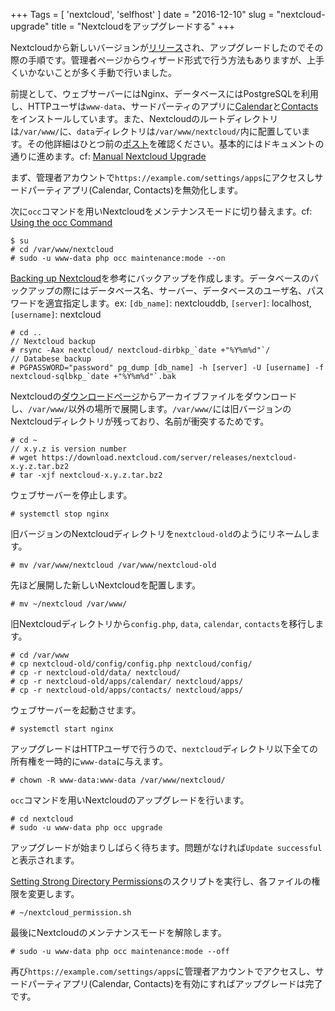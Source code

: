 +++
Tags = [ 'nextcloud', 'selfhost' ]
date = "2016-12-10"
slug = "nextcloud-upgrade"
title = "Nextcloudをアップグレードする"
+++

Nextcloudから新しいバージョンが[リリース](https://nextcloud.com/blog/nextcloud-updates-10.0.2-and-9.0.55-are-available-time-to-update/)され、アップグレードしたのでその際の手順です。管理者ページからウィザード形式で行う方法もありますが、上手くいかないことが多く手動で行いました。

<!--more-->

前提として、ウェブサーバーにはNginx、データベースにはPostgreSQLを利用し、HTTPユーザは`www-data`、サードパーティのアプリに[Calendar](https://github.com/nextcloud/calendar/)と[Contacts](https://github.com/nextcloud/contacts)をインストールしています。また、Nextcloudのルートディレクトリは`/var/www/`に、`data`ディレクトリは`/var/www/nextcloud/`内に配置しています。その他詳細はひとつ前の[ポスト](https://blog.yujinakao.com/2016/07/05/nextcloud-installation/)を確認ください。基本的にはドキュメントの通りに進めます。cf: [Manual Nextcloud Upgrade](https://docs.nextcloud.com/server/10/admin_manual/maintenance/manual_upgrade.html)

まず、管理者アカウントで`https://example.com/settings/apps`にアクセスしサードパーティアプリ(Calendar, Contacts)を無効化します。

次に`occ`コマンドを用いNextcloudをメンテナンスモードに切り替えます。cf: [Using the occ Command](https://docs.nextcloud.com/server/10/admin_manual/configuration_server/occ_command.html)

```nohighlight
$ su
# cd /var/www/nextcloud
# sudo -u www-data php occ maintenance:mode --on
```

[Backing up Nextcloud](https://docs.nextcloud.com/server/10/admin_manual/maintenance/backup.html)を参考にバックアップを作成します。データベースのバックアップの際にはデータベース名、サーバー、データベースのユーザ名、パスワードを適宜指定します。ex: `[db_name]`: nextclouddb, `[server]`: localhost, `[username]`: nextcloud

```nohighlight
# cd ..
// Nextcloud backup
# rsync -Aax nextcloud/ nextcloud-dirbkp_`date +"%Y%m%d"`/
// Databese backup
# PGPASSWORD="password" pg_dump [db_name] -h [server] -U [username] -f nextcloud-sqlbkp_`date +"%Y%m%d"`.bak
```

Nextcloudの[ダウンロードページ](https://nextcloud.com/install/#instructions-server)からアーカイブファイルをダウンロードし、`/var/www/`以外の場所で展開します。`/var/www/`には旧バージョンのNextcloudディレクトリが残っており、名前が衝突するためです。

```nohighlight
# cd ~
// x.y.z is version number
# wget https://download.nextcloud.com/server/releases/nextcloud-x.y.z.tar.bz2
# tar -xjf nextcloud-x.y.z.tar.bz2
```

ウェブサーバーを停止します。

```nohighlight
# systemctl stop nginx
```

旧バージョンのNextcloudディレクトリを`nextcloud-old`のようにリネームします。

```nohighlight
# mv /var/www/nextcloud /var/www/nextcloud-old
```

先ほど展開した新しいNextcloudを配置します。

```nohighlight
# mv ~/nextcloud /var/www/
```

旧Nextcloudディレクトリから`config.php`, `data`, `calendar`, `contacts`を移行します。

```nohighlight
# cd /var/www
# cp nextcloud-old/config/config.php nextcloud/config/
# cp -r nextcloud-old/data/ nextcloud/
# cp -r nextcloud-old/apps/calendar/ nextcloud/apps/
# cp -r nextcloud-old/apps/contacts/ nextcloud/apps/
```

ウェブサーバーを起動させます。

```nohighlight
# systemctl start nginx
```

アップグレードはHTTPユーザで行うので、`nextcloud`ディレクトリ以下全ての所有権を一時的に`www-data`に与えます。

```nohighlight
# chown -R www-data:www-data /var/www/nextcloud/
```

`occ`コマンドを用いNextcloudのアップグレードを行います。
```nohighlight
# cd nextcloud
# sudo -u www-data php occ upgrade
```

アップグレードが始まりしばらく待ちます。問題がなければ`Update successful`と表示されます。

[Setting Strong Directory Permissions](https://docs.nextcloud.com/server/10/admin_manual/installation/installation_wizard.html#setting-strong-directory-permissions)のスクリプトを実行し、各ファイルの権限を変更します。

```nohighlight
# ~/nextcloud_permission.sh
```

最後にNextcloudのメンテナンスモードを解除します。

```nohighlight
# sudo -u www-data php occ maintenance:mode --off
```

再び`https://example.com/settings/apps`に管理者アカウントでアクセスし、サードパーティアプリ(Calendar, Contacts)を有効にすればアップグレードは完了です。
